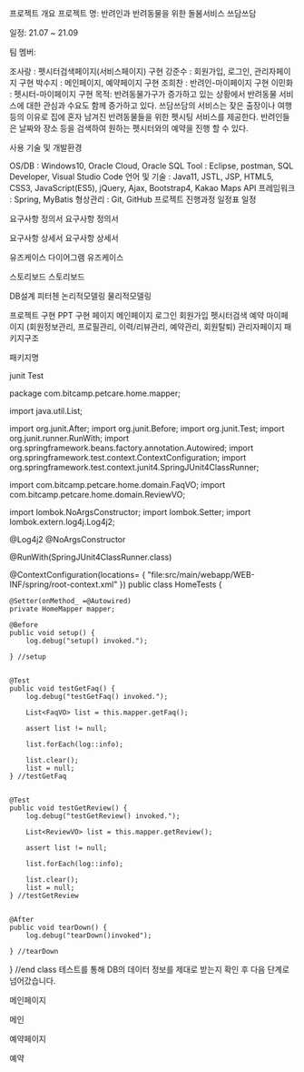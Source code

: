 프로젝트 개요
프로젝트 명: 반려인과 반려동물을 위한 돌봄서비스 쓰담쓰담

일정: 21.07 ~ 21.09

팀 멤버:

조사랑 : 펫시터검색페이지(서비스페이지) 구현
강준수 : 회원가입, 로그인, 관리자페이지 구현
박수지 : 메인페이지, 예약페이지 구현
조희찬 : 반려인-마이페이지 구현
이민화 : 펫시터-마이페이지 구현
목적: 반려동물가구가 증가하고 있는 상황에서 반려동물 서비스에 대한 관심과 수요도 함께 증가하고 있다. 쓰담쓰담의 서비스는 잦은 출장이나 여행 등의 이유로 집에 혼자 남겨진 반려동물들을 위한 펫시팅 서비스를 제공한다. 반려인들은 날짜와 장소 등을 검색하여 원하는 펫시터와의 예약을 진행 할 수 있다.

사용 기술 및 개발환경

OS/DB : Windows10, Oracle Cloud, Oracle SQL
Tool : Eclipse, postman, SQL Developer, Visual Studio Code
언어 및 기술 : Java11, JSTL, JSP, HTML5, CSS3, JavaScript(ES5), jQuery, Ajax, Bootstrap4, Kakao Maps API
프레임워크 : Spring, MyBatis
형상관리 : Git, GitHub
프로젝트 진행과정
일정표
일정

요구사항 정의서
요구사항 정의서

요구사항 상세서
요구사항 상세서

유즈케이스 다이어그램
유즈케이스

스토리보드
스토리보드

DB설계
피터첸 논리적모델링 물리적모델링

프로젝트 구현
PPT
구현 페이지
메인페이지
로그인
회원가입
펫시터검색
예약
마이페이지 (회원정보관리, 프로필관리, 이력/리뷰관리, 예약관리, 회원탈퇴)
관리자페이지
패키지구조

패키지명

junit Test

package com.bitcamp.petcare.home.mapper;

import java.util.List;

import org.junit.After;
import org.junit.Before;
import org.junit.Test;
import org.junit.runner.RunWith;
import org.springframework.beans.factory.annotation.Autowired;
import org.springframework.test.context.ContextConfiguration;
import org.springframework.test.context.junit4.SpringJUnit4ClassRunner;

import com.bitcamp.petcare.home.domain.FaqVO;
import com.bitcamp.petcare.home.domain.ReviewVO;

import lombok.NoArgsConstructor;
import lombok.Setter;
import lombok.extern.log4j.Log4j2;


@Log4j2
@NoArgsConstructor

@RunWith(SpringJUnit4ClassRunner.class)  

@ContextConfiguration(locations= {
   "file:src/main/webapp/WEB-INF/spring/root-context.xml"
})
public class HomeTests {
	
	@Setter(onMethod_ =@Autowired)
	private HomeMapper mapper;
	
	@Before
	public void setup() {
		log.debug("setup() invoked.");
		
	} //setup
	
	
	@Test
	public void testGetFaq() {
		log.debug("testGetFaq() invoked.");
		
		List<FaqVO> list = this.mapper.getFaq();
		
		assert list != null;
		
		list.forEach(log::info);
		
		list.clear();
		list = null;
	} //testGetFaq
	
	
	@Test
	public void testGetReview() {
		log.debug("testGetReview() invoked.");
		
		List<ReviewVO> list = this.mapper.getReview();
		
		assert list != null;
		
		list.forEach(log::info);
		
		list.clear();
		list = null;
	} //testGetReview
	
	
	@After
	public void tearDown() {
		log.debug("tearDown()invoked");
		
	} //tearDown

} //end class
테스트를 통해 DB의 데이터 정보를 제대로 받는지 확인 후 다음 단계로 넘어갔습니다.

메인페이지

메인

예약페이지

예약
